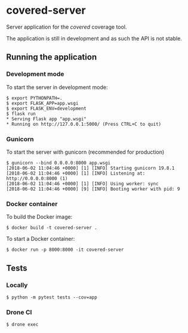 # covered-server

Server application for the *covered* coverage tool.

The application is still in development and as such the API is not stable.

## Running the application

### Development mode

To start the server in development mode:

```
$ export PYTHONPATH=.
$ export FLASK_APP=app.wsgi
$ export FLASK_ENV=development
$ flask run
* Serving Flask app "app.wsgi"
* Running on http://127.0.0.1:5000/ (Press CTRL+C to quit)
```

### Gunicorn

To start the server with gunicorn (recommended for production)

```
$ gunicorn --bind 0.0.0.0:8000 app.wsgi
[2018-06-02 11:04:46 +0000] [1] [INFO] Starting gunicorn 19.8.1
[2018-06-02 11:04:46 +0000] [1] [INFO] Listening at: http://0.0.0.0:8000 (1)
[2018-06-02 11:04:46 +0000] [1] [INFO] Using worker: sync
[2018-06-02 11:04:46 +0000] [9] [INFO] Booting worker with pid: 9
```

### Docker container

To build the Docker image:

```
$ docker build -t covered-server .
```

To start a Docker container:

```
$ docker run -p 8000:8000 -it covered-server
```

## Tests

### Locally

```
$ python -m pytest tests --cov=app
```

### Drone CI

```
$ drone exec
```
